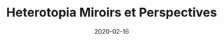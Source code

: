 ---
name: heterotopia-miroirs-et-perspectives
title: Heterotopia Miroirs et Perspectives

date: 2020-02-16
tags: 
    - project
    - kinect
    - immersive
    - vr
    
image: 
    - /content/project/heterotopia-mp/cover.jpg
    - /content/project/heterotopia-mp/image-1.jpg

video: 
    - /content/project/heterotopia-mp/video.mp4
    - /content/project/heterotopia-mp/walkthrough.mp4

text: 
    - Heterotopia Miroires et Perspectives is a multiplayer, participatory virtual reality experience that immerses your body in a field of point clouds. The user is equipped with a VR headset and explores within a designated physical area where viewers can enter and create interactions within the VR space. A Kinect is placed above the play area and records people, elements and the environment. Finally, a video projector projects the virtual space into the real world on a screen visible to the audience.

    - "Interactions are made of multiple layers: the Kinect point cloud space is synchronized with the VR space, the user sees his body in first person view and his brain creates the illusion of reality. The body contacts between the user, the spectators and his environment enhance the illusion of tangibility. Prerecorded point cloud fields can tell a story, arouse curiosity and spread amalgam between what is real or imaginary. The retransmission of the digital space in the environment connects the VR space to the spectators, as they can see themselves in the point cloud field."

    - The idea behind is inspired by the concept of heterotopia described by philosopher Michel Foucault. In general, a heterotopia is a physical representation or approximation of a utopia, or a parallel space. An incompatible, contradictory and transforming space. Worlds within worlds. It is a superposition of layers of realities combined to experiment new sensations, to create new connections between visual cognition and tangible feelings.

with:
    - Dorian Rigal (visual)
    - Leon Denise (dev/visual)
    - Samuel Lepoil (narrative)
    - Remi Large (production)
    - Antoine Wert (audio)
    - Alexandre Bobe (audio)
    - Claire Saumande (voice)

achievements:
    - ["Numix Festival", "2020", "Montréal, Canada"]
    - ["RectoVerso, Laval Virtual", "2020", "Online"]
    - ["360 Film Festival", "2020", "Paris, France"]
    - ["New Images Festival", "2020", "Paris, France"]
    - ["FIVARS", "2020", "Toronto, Canada"]
    - ["VRHam!", "2020", "Hamburg, Germany"]
    - ["Chroniques", "2020", "Online"]
    - ["Taipei Film Festival", "2020", "Taipei, Taiwan"]

---